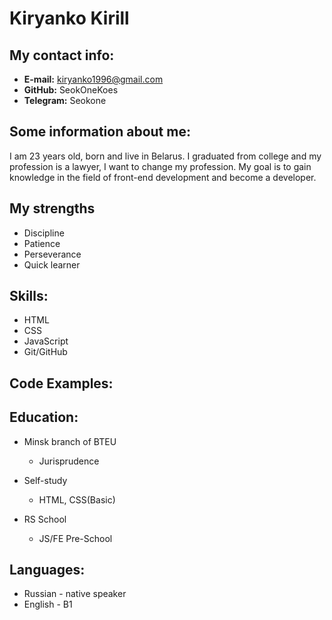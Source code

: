 # **Kiryanko Kirill**

## **My contact info:**

- **E-mail:** kiryanko1996@gmail.com
- **GitHub:** SeokOneKoes
- **Telegram:** Seokone

## **Some information about me:**

I am 23 years old, born and live in Belarus. I graduated from college and my profession is a lawyer, I want to change my profession. My goal is to gain knowledge in the field of front-end development and become a developer.

## **My strengths**

- Discipline
- Patience
- Perseverance
- Quick learner

## **Skills:**

- HTML
- CSS
- JavaScript
- Git/GitHub

## **Code Examples:**

## **Education:**

- Minsk branch of BTEU

  - Jurisprudence

- Self-study

  - HTML, CSS(Basic)

- RS School
  - JS/FE Pre-School

## **Languages:**

- Russian - native speaker
- English - B1
